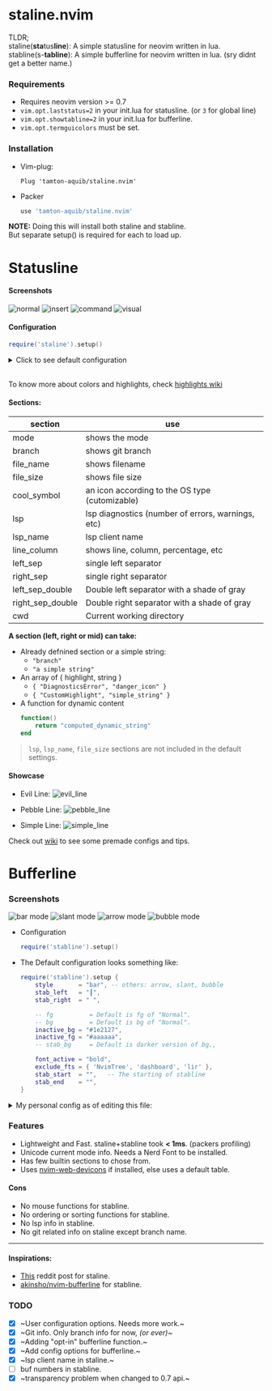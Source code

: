 # staline.nvim
TLDR;<br/> staline(**sta**tus**line**): A simple statusline for neovim written in lua.<br/>
stabline(s-**tabline**): A simple bufferline for neovim written in lua. (sry didnt get a better name.)

### Requirements
* Requires neovim version >= 0.7
* `vim.opt.laststatus=2` in your init.lua for statusline. (or `3` for global line)
* `vim.opt.showtabline=2` in your init.lua for bufferline.
* `vim.opt.termguicolors` must be set.

### Installation
* Vim-plug:
    ```vim
    Plug 'tamton-aquib/staline.nvim'
    ```
* Packer
    ```lua
    use 'tamton-aquib/staline.nvim'
    ```
**NOTE:** Doing this will install both staline and stabline. <br />
But separate setup() is required for each to load up.

# Statusline

#### Screenshots
![normal](https://i.imgur.com/LFmEROF.png)
![insert](https://i.imgur.com/rzqMwXU.png)
![command](https://i.imgur.com/jDuOdpK.png)
![visual](https://i.imgur.com/dO1pKaj.png)

#### Configuration
```lua
require('staline').setup()
```
<details>
<summary> Click to see default configuration </summary>

```lua
require('staline').setup {
    defaults = {
        expand_null_ls = false,  -- This expands out all the null-ls sources to be shown
        left_separator  = "",
        right_separator = "",
        full_path       = false,
        line_column     = "[%l/%L] :%c 並%p%% ", -- `:h stl` to see all flags.

        fg              = "#000000",  -- Foreground text color.
        bg              = "none",     -- Default background is transparent.
        inactive_color  = "#303030",
        inactive_bgcolor = "none",
        true_colors     = false,      -- true lsp colors.
        font_active     = "none",     -- "bold", "italic", "bold,italic", etc

        mod_symbol      = "  ",
        lsp_client_symbol = " ",
        branch_symbol   = " ",
        cool_symbol     = " ",       -- Change this to override default OS icon.
        null_ls_symbol = "",          -- A symbol to indicate that a source is coming from null-ls
    },
    mode_colors = {
        n = "#2bbb4f",
        i = "#986fec",
        c = "#e27d60",
        v = "#4799eb",   -- etc..
    },
    mode_icons = {
        n = " ",
        i = " ",
        c = " ",
        v = " ",   -- etc..
    },
    sections = {
        left = { '- ', '-mode', 'left_sep_double', ' ', 'branch' },
        mid  = { 'file_name' },
        right = { 'cool_symbol','right_sep_double', '-line_column' },
    },
    special_table = {
        NvimTree = { 'NvimTree', ' ' },
        packer = { 'Packer',' ' },        -- etc
    },
    lsp_symbols = {
        Error=" ",
        Info=" ",
        Warn=" ",
        Hint="",
    },
}
```
</details> <br />

To know more about colors and highlights, check [highlights wiki](https://github.com/tamton-aquib/staline.nvim/wiki/Highlights)

#### Sections:

| section | use |
|---------|-----|
| mode         | shows the mode       |
| branch       | shows git branch |
| file_name     | shows filename |
| file_size     | shows file size |
| cool_symbol  | an icon according to the OS type (cutomizable) |
| lsp          | lsp diagnostics (number of errors, warnings, etc) |
| lsp_name     | lsp client name |
| line_column  | shows line, column, percentage, etc |
| left_sep     | single left separator |
| right_sep    | single right separator |
| left_sep_double     | Double left separator with a shade of gray |
| right_sep_double    | Double right separator with a shade of gray |
| cwd | Current working directory |

__A section (left, right or mid) can take:__
* Already defnined section or a simple string:
	* `"branch"`
	* `"a simple string"`
* An array of { highlight, string }
	* `{ "DiagnosticsError", "danger_icon" }`
	* `{ "CustomHighlight", "simple_string" }`
* A function for dynamic content
	```lua
	function()
	    return "computed_dynamic_string"
	end
	```

> `lsp`, `lsp_name`, `file_size` sections are not included in the default settings.

#### Showcase

* Evil Line:
![evil_line](https://i.imgur.com/q64sLaw.png)

* Pebble Line:
![pebble_line](https://i.imgur.com/iieuF1h.png)

* Simple Line:
![simple_line](https://i.imgur.com/o3OAdLi.png)

Check out [wiki](https://github.com/tamton-aquib/staline.nvim/wiki) to see some premade configs and tips. <br />

# Bufferline

### Screenshots
![bar mode](https://i.imgur.com/stkcUAu.png)
![slant mode](https://i.imgur.com/UVS9ii5.png)
![arrow mode](https://i.imgur.com/ERDzicw.png)
![bubble mode](https://i.imgur.com/UjbeyjR.png)

* Configuration
	```lua
	require('stabline').setup()
	```
* The Default configuration looks something like:
    ```lua
	require('stabline').setup {
		style       = "bar", -- others: arrow, slant, bubble
		stab_left   = "┃",
		stab_right  = " ",

		-- fg          = Default is fg of "Normal".
		-- bg          = Default is bg of "Normal".
		inactive_bg = "#1e2127",
		inactive_fg = "#aaaaaa",
		-- stab_bg     = Default is darker version of bg.,

		font_active = "bold",
		exclude_fts = { 'NvimTree', 'dashboard', 'lir' },
		stab_start  = "",   -- The starting of stabline
		stab_end    = "",
	}
    ```
<details>

<summary>My personal config as of editing this file:</summary>

![my stabline config](https://i.imgur.com/cmBdfzx.png)

```lua
require('stabline').setup {
	style = "slant",
	bg = "#986fec",
	fg = "black",
	stab_right = "",
}
```

</details>

### Features
* Lightweight and Fast. staline+stabline took **< 1ms**. (packers profiling)
* Unicode current mode info. Needs a Nerd Font to be installed.
* Has few builtin sections to chose from.
* Uses [nvim-web-devicons](https://github.com/kyazdani42/nvim-web-devicons) if installed, else uses a default table.

#### Cons
* No mouse functions for stabline.
* No ordering or sorting functions for stabline.
* No lsp info in stabline.
* No git related info on staline except branch name.

---

#### Inspirations:
* [This](https://www.reddit.com/r/vim/comments/ld8h2j/i_made_a_status_line_from_scratch_no_plugins_used/) reddit post for staline.
* [akinsho/nvim-bufferline](https://github.com/akinsho/nvim-bufferline.lua) for stabline.

### TODO

- [x] ~User configuration options. Needs more work.~
- [x] ~Git info. Only branch info for now, *(or ever)*~
- [x] ~Adding "opt-in" bufferline function.~
- [x] ~Add config options for bufferline.~
- [x] ~lsp client name in staline.~
- [ ] buf numbers in stabline.
- [x] ~transparency problem when changed to 0.7 api.~
